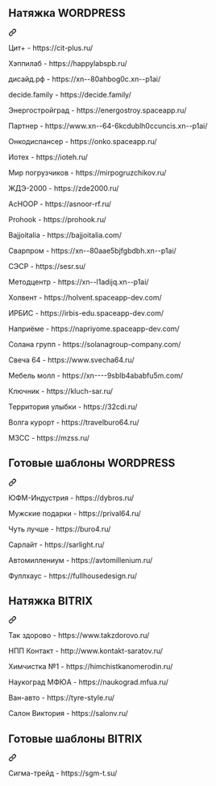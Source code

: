<div class="markdown-heading" dir="auto"><h2 tabindex="-1" class="heading-element" dir="auto">Натяжка WORDPRESS</h2><a id="user-content-meta" class="anchor" aria-label="Permalink: Meta" href="#meta"><svg class="octicon octicon-link" viewBox="0 0 16 16" version="1.1" width="16" height="16" aria-hidden="true"><path d="m7.775 3.275 1.25-1.25a3.5 3.5 0 1 1 4.95 4.95l-2.5 2.5a3.5 3.5 0 0 1-4.95 0 .751.751 0 0 1 .018-1.042.751.751 0 0 1 1.042-.018 1.998 1.998 0 0 0 2.83 0l2.5-2.5a2.002 2.002 0 0 0-2.83-2.83l-1.25 1.25a.751.751 0 0 1-1.042-.018.751.751 0 0 1-.018-1.042Zm-4.69 9.64a1.998 1.998 0 0 0 2.83 0l1.25-1.25a.751.751 0 0 1 1.042.018.751.751 0 0 1 .018 1.042l-1.25 1.25a3.5 3.5 0 1 1-4.95-4.95l2.5-2.5a3.5 3.5 0 0 1 4.95 0 .751.751 0 0 1-.018 1.042.751.751 0 0 1-1.042.018 1.998 1.998 0 0 0-2.83 0l-2.5 2.5a1.998 1.998 0 0 0 0 2.83Z"></path></svg></a></div>

<p>Цит+ - https://cit-plus.ru/</p>
<p>Хэппилаб - https://happylabspb.ru/</p>
<p>дисайд.рф - https://xn--80ahbog0c.xn--p1ai/</p>
<p>decide.family - https://decide.family/</p>
<p>Энергостройград - https://energostroy.spaceapp.ru/</p>
<p>Партнер - https://www.xn--64-6kcdublh0ccuncis.xn--p1ai/</p>
<p>Онкодиспансер - https://onko.spaceapp.ru/</p>
<p>Иотех - https://ioteh.ru/</p>
<p>Мир погрузчиков - https://mirpogruzchikov.ru/</p>
<p>ЖДЭ-2000 - https://zde2000.ru/</p>
<p>АсНООР - https://asnoor-rf.ru/</p>
<p>Prohook - https://prohook.ru/</p>
<p>Bajjoitalia - https://bajjoitalia.com/</p>
<p>Сварпром - https://xn--80aae5bjfgbdbh.xn--p1ai/</p>
<p>СЭСР - https://sesr.su/</p>
<p>Методцентр - https://xn--l1adijq.xn--p1ai/</p>
<p>Холвент - https://holvent.spaceapp-dev.com/</p>
<p>ИРБИС - https://irbis-edu.spaceapp-dev.com/</p>
<p>Наприёме - https://napriyome.spaceapp-dev.com/</p>
<p>Солана групп - https://solanagroup-company.com/</p>
<p>Свеча 64 - https://www.svecha64.ru/</p>
<p>Мебель молл - https://xn----9sblb4ababfu5m.com/</p>
<p>Ключник - https://kluch-sar.ru/</p>
<p>Территория улыбки - https://32cdi.ru/</p>
<p>Волга курорт - https://travelburo64.ru/</p>
<p>МЗСС - https://mzss.ru/</p>

<div class="markdown-heading" dir="auto"><h2 tabindex="-1" class="heading-element" dir="auto">Готовые шаблоны WORDPRESS</h2><a id="user-content-meta" class="anchor" aria-label="Permalink: Meta" href="#meta"><svg class="octicon octicon-link" viewBox="0 0 16 16" version="1.1" width="16" height="16" aria-hidden="true"><path d="m7.775 3.275 1.25-1.25a3.5 3.5 0 1 1 4.95 4.95l-2.5 2.5a3.5 3.5 0 0 1-4.95 0 .751.751 0 0 1 .018-1.042.751.751 0 0 1 1.042-.018 1.998 1.998 0 0 0 2.83 0l2.5-2.5a2.002 2.002 0 0 0-2.83-2.83l-1.25 1.25a.751.751 0 0 1-1.042-.018.751.751 0 0 1-.018-1.042Zm-4.69 9.64a1.998 1.998 0 0 0 2.83 0l1.25-1.25a.751.751 0 0 1 1.042.018.751.751 0 0 1 .018 1.042l-1.25 1.25a3.5 3.5 0 1 1-4.95-4.95l2.5-2.5a3.5 3.5 0 0 1 4.95 0 .751.751 0 0 1-.018 1.042.751.751 0 0 1-1.042.018 1.998 1.998 0 0 0-2.83 0l-2.5 2.5a1.998 1.998 0 0 0 0 2.83Z"></path></svg></a></div>

<p>ЮФМ-Индустрия - https://dybros.ru/</p>
<p>Мужские подарки - https://prival64.ru/</p>
<p>Чуть лучше - https://buro4.ru/</p>
<p>Сарлайт - https://sarlight.ru/</p>
<p>Автомиллениум - https://avtomillenium.ru/</p>
<p>Фуллхаус - https://fullhousedesign.ru/</p>

<div class="markdown-heading" dir="auto"><h2 tabindex="-1" class="heading-element" dir="auto">Натяжка BITRIX</h2><a id="user-content-meta" class="anchor" aria-label="Permalink: Meta" href="#meta"><svg class="octicon octicon-link" viewBox="0 0 16 16" version="1.1" width="16" height="16" aria-hidden="true"><path d="m7.775 3.275 1.25-1.25a3.5 3.5 0 1 1 4.95 4.95l-2.5 2.5a3.5 3.5 0 0 1-4.95 0 .751.751 0 0 1 .018-1.042.751.751 0 0 1 1.042-.018 1.998 1.998 0 0 0 2.83 0l2.5-2.5a2.002 2.002 0 0 0-2.83-2.83l-1.25 1.25a.751.751 0 0 1-1.042-.018.751.751 0 0 1-.018-1.042Zm-4.69 9.64a1.998 1.998 0 0 0 2.83 0l1.25-1.25a.751.751 0 0 1 1.042.018.751.751 0 0 1 .018 1.042l-1.25 1.25a3.5 3.5 0 1 1-4.95-4.95l2.5-2.5a3.5 3.5 0 0 1 4.95 0 .751.751 0 0 1-.018 1.042.751.751 0 0 1-1.042.018 1.998 1.998 0 0 0-2.83 0l-2.5 2.5a1.998 1.998 0 0 0 0 2.83Z"></path></svg></a></div>

<p>Так здорово - https://www.takzdorovo.ru/</p>
<p>НПП Контакт - http://www.kontakt-saratov.ru/</p>
<p>Химчистка №1 - https://himchistkanomerodin.ru/</p>
<p>Наукоград МФЮА - https://naukograd.mfua.ru/</p>
<p>Ван-авто - https://tyre-style.ru/</p>
<p>Салон Виктория - https://salonv.ru/</p>

<div class="markdown-heading" dir="auto"><h2 tabindex="-1" class="heading-element" dir="auto">Готовые шаблоны BITRIX</h2><a id="user-content-meta" class="anchor" aria-label="Permalink: Meta" href="#meta"><svg class="octicon octicon-link" viewBox="0 0 16 16" version="1.1" width="16" height="16" aria-hidden="true"><path d="m7.775 3.275 1.25-1.25a3.5 3.5 0 1 1 4.95 4.95l-2.5 2.5a3.5 3.5 0 0 1-4.95 0 .751.751 0 0 1 .018-1.042.751.751 0 0 1 1.042-.018 1.998 1.998 0 0 0 2.83 0l2.5-2.5a2.002 2.002 0 0 0-2.83-2.83l-1.25 1.25a.751.751 0 0 1-1.042-.018.751.751 0 0 1-.018-1.042Zm-4.69 9.64a1.998 1.998 0 0 0 2.83 0l1.25-1.25a.751.751 0 0 1 1.042.018.751.751 0 0 1 .018 1.042l-1.25 1.25a3.5 3.5 0 1 1-4.95-4.95l2.5-2.5a3.5 3.5 0 0 1 4.95 0 .751.751 0 0 1-.018 1.042.751.751 0 0 1-1.042.018 1.998 1.998 0 0 0-2.83 0l-2.5 2.5a1.998 1.998 0 0 0 0 2.83Z"></path></svg></a></div>

<p>Сигма-трейд - https://sgm-t.su/</p>
